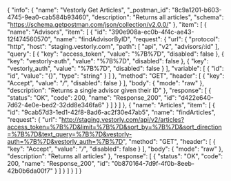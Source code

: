 {
  "info": {
    "name": "Vestorly Get Articles",
    "_postman_id": "8c9a1201-b603-4745-9ea0-cab584b93460",
    "description": "Returns all articles",
    "schema": "https://schema.getpostman.com/json/collection/v2.0.0/"
  },
  "item": [
    {
      "name": "Advisors",
      "item": [
        {
          "id": "390e908a-ec0b-4f4c-ae43-12f474560570",
          "name": "findAdvisorByID",
          "request": {
            "url": {
              "protocol": "http",
              "host": "staging.vestorly.com",
              "path": [
                "api",
                "v2",
                "advisors/:id"
              ],
              "query": [
                {
                  "key": "access_token",
                  "value": "%7B%7D",
                  "disabled": false
                },
                {
                  "key": "vestorly-auth",
                  "value": "%7B%7D",
                  "disabled": false
                },
                {
                  "key": "vestorly_auth",
                  "value": "%7B%7D",
                  "disabled": false
                }
              ],
              "variable": [
                {
                  "id": "id",
                  "value": "{}",
                  "type": "string"
                }
              ]
            },
            "method": "GET",
            "header": [
              {
                "key": "Accept",
                "value": "*/*",
                "disabled": false
              }
            ],
            "body": {
              "mode": "raw"
            },
            "description": "Returns a single advisor given their ID"
          },
          "response": [
            {
              "status": "OK",
              "code": 200,
              "name": "Response_200",
              "id": "d422e640-7d62-4e0e-bed2-32dd8e346fa6"
            }
          ]
        }
      ]
    },
    {
      "name": "Articles",
      "item": [
        {
          "id": "9cab57d3-1ed1-42f8-8ad6-ac2f30e47ab5",
          "name": "findArticles",
          "request": {
            "url": "http://staging.vestorly.com/api/v2/articles?access_token=%7B%7D&limit=%7B%7D&sort_by=%7B%7D&sort_direction=%7B%7D&text_query=%7B%7D&vestorly-auth=%7B%7D&vestorly_auth=%7B%7D",
            "method": "GET",
            "header": [
              {
                "key": "Accept",
                "value": "*/*",
                "disabled": false
              }
            ],
            "body": {
              "mode": "raw"
            },
            "description": "Returns all articles"
          },
          "response": [
            {
              "status": "OK",
              "code": 200,
              "name": "Response_200",
              "id": "0b870164-7d9f-4f0b-8eeb-42b0b6da00f7"
            }
          ]
        }
      ]
    }
  ]
}